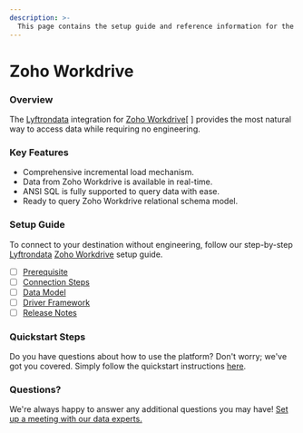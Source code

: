```yaml
---
description: >-
  This page contains the setup guide and reference information for the Zoho Workdrive source connector.
---
```


# Zoho Workdrive

### Overview

The [Lyftrondata](https://www.lyftrondata.com/) integration for [Zoho Workdrive](None/)[ ] provides the most natural way to access data while requiring no engineering.

### Key Features

* Comprehensive incremental load mechanism.
* Data from Zoho Workdrive is available in real-time.&#x20;
* ANSI SQL is fully supported to query data with ease.
* Ready to query Zoho Workdrive relational schema model.

### Setup Guide

To connect to your destination without engineering, follow our step-by-step [Lyftrondata](https://www.lyftrondata.com/)  [Zoho Workdrive](None) setup guide.

* [ ] [Prerequisite](../../business-analytics/zoho-workdrive/prerequisite.md)
* [ ] [Connection Steps](../../business-analytics/zoho-workdrive/connection-steps.md)
* [ ] [Data Model](../../business-analytics/zoho-workdrive/data-model/)
* [ ] [Driver Framework](../../business-analytics/zoho-workdrive/driver-framework/)
* [ ] [Release Notes](../../business-analytics/zoho-workdrive/release-notes.md)

### Quickstart Steps

Do you have questions about how to use the platform? Don't worry; we've got you covered. Simply follow the quickstart instructions [here](../../../business-analytics/zoho-workdrive/quickstart-steps.md).

### Questions? <a href="#questions" id="questions"></a>

We're always happy to answer any additional questions you may have! [Set up a meeting with our data experts.](https://www.lyftrondata.com/book-a-meeting/)

